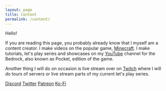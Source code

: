 ```yaml
---
layout: page
title: Content
permalink: /content/
---
```


Hello!

If you are reading this page, you probably already know that I myself am a content creator.  I make videos on the popular game, [Minecraft](https://minecraft.net).  I make tutorials, let's play series and showcases on my [YouTube](https://youtube.com/c/awriterish) channel for the Bedrock, also known as Pocket, edition of the game.

Another thing I will do on occasion is live stream over on [Twitch](https://twitch.tv/awriterish) where I will do tours of servers or live stream parts of my current let's play series.

[Discord](https://discord.gg/QMdfg3G)
[Twitter](https://twitter.com/awriterish)
[Patreon](https://patreon.com/awriterish)
[Ko-Fi](https://ko-fi.com/awriterish)
